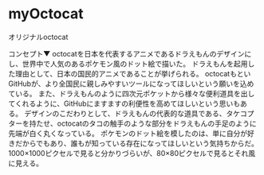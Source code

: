 # myOctocat
オリジナルoctocat

コンセプト▼
octocatを日本を代表するアニメであるドラえもんのデザインにし、世界中で人気のあるポケモン風のドット絵で描いた。
ドラえもんを起用した理由として、日本の国民的アニメであることが挙げられる。
octocatもといGitHubが、より全国民に親しみやすいツールになってほしいという願いを込めている。
また、ドラえもんのように四次元ポケットから様々な便利道具を出してくれるように、GitHubにますますの利便性を高めてほしいという思いもある。
デザインのこだわりとして、ドラえもんの代表的な道具である、タケコプターを持たせ、octocatのタコの触手のような部分をドラえもんの手足のように先端が白く丸くなっている。
ポケモンのドット絵を模したのは、単に自分が好きだからでもあり、誰もが知っている存在になってほしいという気持ちからだ。
1000×1000ピクセルで見ると分かりづらいが、80×80ピクセルで見るとそれ風に見える。
